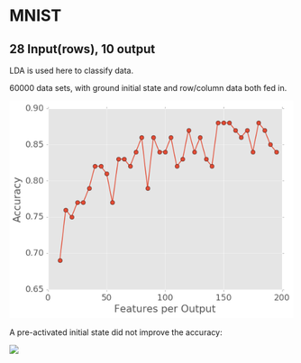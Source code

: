 # MNIST

## 28 Input(rows), 10 output

LDA is used here to classify data.

60000 data sets, with ground initial state and row/column data both fed in.

![](figure/acc_nfeatures.png)





A pre-activated initial state did not improve the accuracy:

![](/Users/rzhu/Documents/PhD/notes/research/figure/pre_act_MNIST.png)

